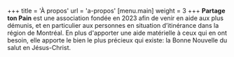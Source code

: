 +++
title = 'À propos'
url = 'a-propos'
[menu.main]
    weight = 3
+++
**Partage ton Pain** est une association fondée en 2023 afin de venir en aide aux plus démunis, et en particulier aux personnes en situation d’itinérance dans la région de Montréal. En plus d'apporter une aide matérielle à ceux qui en ont besoin, elle apporte le bien le plus précieux qui existe: la Bonne Nouvelle du salut en Jésus-Christ.
